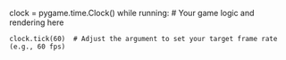 clock = pygame.time.Clock()
while running:
    # Your game logic and rendering here

    clock.tick(60)  # Adjust the argument to set your target frame rate (e.g., 60 fps)

